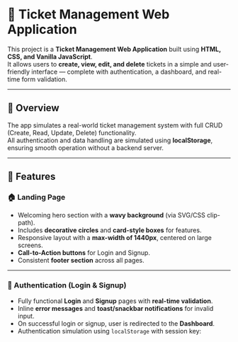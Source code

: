 # 🎫 Ticket Management Web Application  

This project is a **Ticket Management Web Application** built using **HTML, CSS, and Vanilla JavaScript**.  
It allows users to **create, view, edit, and delete** tickets in a simple and user-friendly interface — complete with authentication, a dashboard, and real-time form validation.

---

## 🚀 Overview  

The app simulates a real-world ticket management system with full CRUD (Create, Read, Update, Delete) functionality.  
All authentication and data handling are simulated using **localStorage**, ensuring smooth operation without a backend server.

---

## 🧭 Features  

### 🏠 Landing Page  
- Welcoming hero section with a **wavy background** (via SVG/CSS clip-path).  
- Includes **decorative circles** and **card-style boxes** for features.  
- Responsive layout with a **max-width of 1440px**, centered on large screens.  
- **Call-to-Action buttons** for Login and Signup.  
- Consistent **footer section** across all pages.  

---

### 🔐 Authentication (Login & Signup)  
- Fully functional **Login** and **Signup** pages with **real-time validation**.  
- Inline **error messages** and **toast/snackbar notifications** for invalid input.  
- On successful login or signup, user is redirected to the **Dashboard**.  
- Authentication simulation using `localStorage` with session key:  

